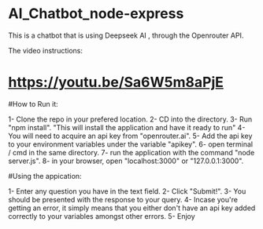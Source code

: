 # AI_Chatbot_node-express
This is a chatbot that is using Deepseek AI , through the Openrouter API.

The video instructions:
# https://youtu.be/Sa6W5m8aPjE


#How to Run it:

1- Clone the repo in your prefered location.
2- CD into the directory.
3- Run "npm install".
   "This will install the application and have it ready to run"
4- You will need to acquire an api key from "openrouter.ai".
5- Add the api key to your environment variables under the variable "apikey".
6- open terminal / cmd in the same directory.
7- run the application with the command "node server.js".
8- in your browser, open "localhost:3000" or "127.0.0.1:3000".


#Using the appication:

1- Enter any question you have in the text field.
2- Click "Submit!".
3- You should be presented with the response to your query. 
4- Incase you're getting an error, it simply means that you either don't have an api key added correctly to your variables amongst other errors.
5- Enjoy

